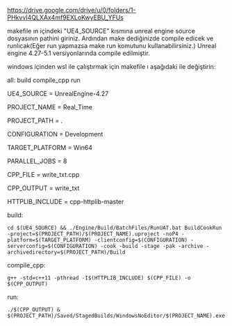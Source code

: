 https://drive.google.com/drive/u/0/folders/1-PHkvvI4QLXAx4mf9EXLoKwyEBU_YFUs

makefile ın içindeki "UE4_SOURCE" kısmına unreal engine source dosyasının pathini giriniz. Ardından make dediğinizde compile edicek ve runlıcak(Eğer run yapmazsa make run komutunu kullanabilirsiniz.)
Unreal engine 4.27-5.1 versiyonlarında compile edilmiştir.

windows içinden wsl ile çalıştırmak için makefile ı aşağıdaki ile değiştirin:

all: build compile_cpp run

UE4_SOURCE = UnrealEngine-4.27

PROJECT_NAME = Real_Time

PROJECT_PATH = .

CONFIGURATION = Development

TARGET_PLATFORM = Win64

PARALLEL_JOBS = 8

CPP_FILE = write_txt.cpp

CPP_OUTPUT = write_txt

HTTPLIB_INCLUDE = cpp-httplib-master


build:

	cd $(UE4_SOURCE) && ./Engine/Build/BatchFiles/RunUAT.bat BuildCookRun -project=$(PROJECT_PATH)/$(PROJECT_NAME).uproject -noP4 -platform=$(TARGET_PLATFORM) -clientconfig=$(CONFIGURATION) -serverconfig=$(CONFIGURATION) -cook -build -stage -pak -archive -archivedirectory=$(PROJECT_PATH)/Build

compile_cpp:

	g++ -std=c++11 -pthread -I$(HTTPLIB_INCLUDE) $(CPP_FILE) -o $(CPP_OUTPUT)

run:

	./$(CPP_OUTPUT) & $(PROJECT_PATH)/Saved/StagedBuilds/WindowsNoEditor/$(PROJECT_NAME).exe

